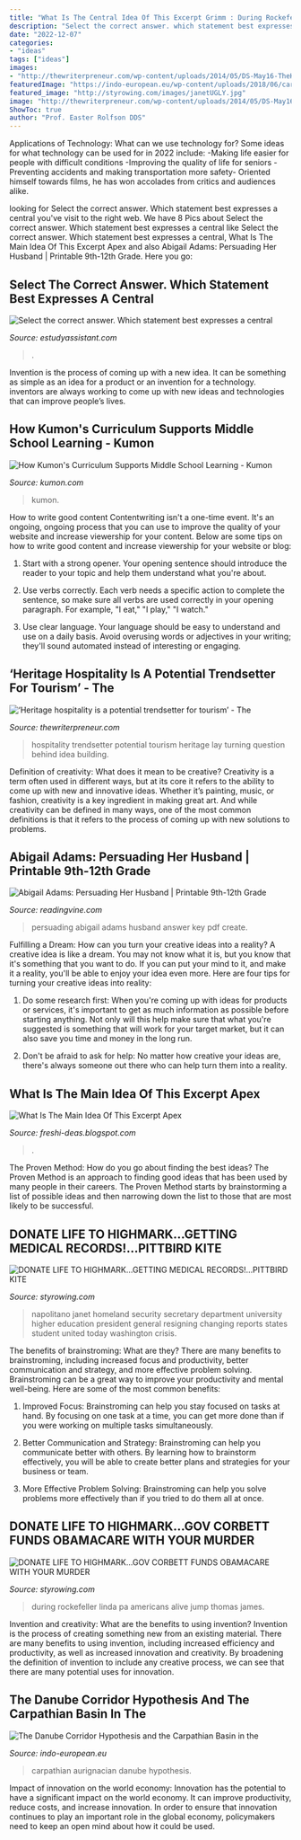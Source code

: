 ```yaml
---
title: "What Is The Central Idea Of This Excerpt Grimm : During Rockefeller Linda Pa Americans Alive Jump Thomas James"
description: "Select the correct answer. which statement best expresses a central"
date: "2022-12-07"
categories:
- "ideas"
tags: ["ideas"]
images:
- "http://thewriterpreneur.com/wp-content/uploads/2014/05/DS-May16-TheHermitageEleonore-Astier-Petin-195x300.jpg"
featuredImage: "https://indo-european.eu/wp-content/uploads/2018/06/carpathian-basin-aurignacian-1024x770.jpg?x59466"
featured_image: "http://styrowing.com/images/janetUGLY.jpg"
image: "http://thewriterpreneur.com/wp-content/uploads/2014/05/DS-May16-TheHermitageEleonore-Astier-Petin-195x300.jpg"
ShowToc: true
author: "Prof. Easter Rolfson DDS"
---
```



Applications of Technology: What can we use technology for?
Some ideas for what technology can be used for in 2022 include: 
-Making life easier for people with difficult conditions 
-Improving the quality of life for seniors 
-Preventing accidents and making transportation more safety- Oriented himself towards films, he has won accolades from critics and audiences alike.

	

		
looking for Select the correct answer. Which statement best expresses a central you've visit to the right web. We have 8 Pics about Select the correct answer. Which statement best expresses a central like Select the correct answer. Which statement best expresses a central, What Is The Main Idea Of This Excerpt Apex and also Abigail Adams: Persuading Her Husband | Printable 9th-12th Grade. Here you go:
		
    
## Select The Correct Answer. Which Statement Best Expresses A Central

<img loading=lazy src="https://estudyassistant.com/tpl/images/2087/5557/2c592.jpg" onerror="this.onerror=null;this.src='https://tse3.mm.bing.net/th?id=OIP.tqx73Imx3K2QqZ_JObzrgwHaHa&amp;pid=15.1';" alt="Select the correct answer. Which statement best expresses a central">

_Source: estudyassistant.com_

>. 

	

Invention is the process of coming up with a new idea. It can be something as simple as an idea for a product or an invention for a technology. inventors are always working to come up with new ideas and technologies that can improve people’s lives.

    
## How Kumon&#039;s Curriculum Supports Middle School Learning - Kumon

<img loading=lazy src="https://www.kumon.com/resources/wp-content/uploads/2020/11/MiddleSchool_Reading.jpg" onerror="this.onerror=null;this.src='https://tse2.mm.bing.net/th?id=OIP.ppPtBJqmvKg4jJJIZFA7IgHaFo&amp;pid=15.1';" alt="How Kumon&#039;s Curriculum Supports Middle School Learning - Kumon">

_Source: kumon.com_

>kumon. 

	

How to write good content
Contentwriting isn't a one-time event. It's an ongoing, ongoing process that you can use to improve the quality of your website and increase viewership for your content. Below are some tips on how to write good content and increase viewership for your website or blog: 
1) Start with a strong opener. Your opening sentence should introduce the reader to your topic and help them understand what you're about. 

2) Use verbs correctly. Each verb needs a specific action to complete the sentence, so make sure all verbs are used correctly in your opening paragraph. For example, "I eat," "I play," "I watch." 

3) Use clear language. Your language should be easy to understand and use on a daily basis. Avoid overusing words or adjectives in your writing; they'll sound automated instead of interesting or engaging.

    
## ‘Heritage Hospitality Is A Potential Trendsetter For Tourism’ - The

<img loading=lazy src="http://thewriterpreneur.com/wp-content/uploads/2014/05/DS-May16-TheHermitageEleonore-Astier-Petin-195x300.jpg" onerror="this.onerror=null;this.src='https://tse3.mm.bing.net/th?id=OIP.1nVQTdpAjnimqCpDM-GkWwAAAA&amp;pid=15.1';" alt="‘Heritage hospitality is a potential trendsetter for tourism’ - The">

_Source: thewriterpreneur.com_

>hospitality trendsetter potential tourism heritage lay turning question behind idea building. 

	

Definition of creativity: What does it mean to be creative?
Creativity is a term often used in different ways, but at its core it refers to the ability to come up with new and innovative ideas. Whether it’s painting, music, or fashion, creativity is a key ingredient in making great art. And while creativity can be defined in many ways, one of the most common definitions is that it refers to the process of coming up with new solutions to problems.

    
## Abigail Adams: Persuading Her Husband | Printable 9th-12th Grade

<img loading=lazy src="https://s3.amazonaws.com/readingvine-prod/uploads/production/passage/image/229/Abigail-Adams-persuading-her-husband.jpg" onerror="this.onerror=null;this.src='https://tse1.mm.bing.net/th?id=OIP.81Oaq42uBHyg9V8W1Ht3igAAAA&amp;pid=15.1';" alt="Abigail Adams: Persuading Her Husband | Printable 9th-12th Grade">

_Source: readingvine.com_

>persuading abigail adams husband answer key pdf create. 

	

Fulfilling a Dream: How can you turn your creative ideas into a reality?
A creative idea is like a dream. You may not know what it is, but you know that it's something that you want to do. If you can put your mind to it, and make it a reality, you'll be able to enjoy your idea even more. Here are four tips for turning your creative ideas into reality:
1. Do some research first: When you're coming up with ideas for products or services, it's important to get as much information as possible before starting anything. Not only will this help make sure that what you're suggested is something that will work for your target market, but it can also save you time and money in the long run.

2. Don't be afraid to ask for help: No matter how creative your ideas are, there's always someone out there who can help turn them into a reality.

    
## What Is The Main Idea Of This Excerpt Apex

<img loading=lazy src="https://lh5.googleusercontent.com/proxy/H5eyBB0_eu4nfmYvxevR53dXXgkiWmTLG4yVfHH-2Pkn32p0mN8Y9Id5rhpoubgXkz4rZAu-izUGbndQJjoWtXNmKE0=w1200-h630-p-k-no-nu" onerror="this.onerror=null;this.src='https://tse1.mm.bing.net/th?id=OIP.NwTX5zUtxfq0Ljir4tMMmAHaD4&amp;pid=15.1';" alt="What Is The Main Idea Of This Excerpt Apex">

_Source: freshi-deas.blogspot.com_

>. 

	

The Proven Method: How do you go about finding the best ideas?
The Proven Method is an approach to finding good ideas that has been used by many people in their careers. The Proven Method starts by brainstorming a list of possible ideas and then narrowing down the list to those that are most likely to be successful.

    
## DONATE LIFE TO HIGHMARK...GETTING MEDICAL RECORDS!...PITTBIRD KITE

<img loading=lazy src="http://styrowing.com/images/janetUGLY.jpg" onerror="this.onerror=null;this.src='https://tse2.mm.bing.net/th?id=OIP.SahLvGasAIKpN2Uxj5zqOgAAAA&amp;pid=15.1';" alt="DONATE LIFE TO HIGHMARK...GETTING MEDICAL RECORDS!...PITTBIRD KITE">

_Source: styrowing.com_

>napolitano janet homeland security secretary department university higher education president general resigning changing reports states student united today washington crisis. 

	

The benefits of brainstroming: What are they?
There are many benefits to brainstroming, including increased focus and productivity, better communication and strategy, and more effective problem solving. Brainstroming can be a great way to improve your productivity and mental well-being. Here are some of the most common benefits: 
1. Improved Focus: Brainstroming can help you stay focused on tasks at hand. By focusing on one task at a time, you can get more done than if you were working on multiple tasks simultaneously. 

2. Better Communication and Strategy: Brainstroming can help you communicate better with others. By learning how to brainstorm effectively, you will be able to create better plans and strategies for your business or team. 

3. More Effective Problem Solving: Brainstroming can help you solve problems more effectively than if you tried to do them all at once.

    
## DONATE LIFE TO HIGHMARK...GOV CORBETT FUNDS OBAMACARE WITH YOUR MURDER

<img loading=lazy src="http://styrowing.com/IMAGES/hitlercorbett.jpg" onerror="this.onerror=null;this.src='https://tse3.mm.bing.net/th?id=OIP.wer3IikeNf84vHRBp0iaiwAAAA&amp;pid=15.1';" alt="DONATE LIFE TO HIGHMARK...GOV CORBETT FUNDS OBAMACARE WITH YOUR MURDER">

_Source: styrowing.com_

>during rockefeller linda pa americans alive jump thomas james. 

	

Invention and creativity: What are the benefits to using invention?
Invention is the process of creating something new from an existing material. There are many benefits to using invention, including increased efficiency and productivity, as well as increased innovation and creativity. By broadening the definition of invention to include any creative process, we can see that there are many potential uses for innovation.

    
## The Danube Corridor Hypothesis And The Carpathian Basin In The

<img loading=lazy src="https://indo-european.eu/wp-content/uploads/2018/06/carpathian-basin-aurignacian-1024x770.jpg?x59466" onerror="this.onerror=null;this.src='https://tse4.mm.bing.net/th?id=OIP.hopHjBNw5_DepNYQPniP1gHaFk&amp;pid=15.1';" alt="The Danube Corridor Hypothesis and the Carpathian Basin in the">

_Source: indo-european.eu_

>carpathian aurignacian danube hypothesis. 

	

Impact of innovation on the world economy:
Innovation has the potential to have a significant impact on the world economy. It can improve productivity, reduce costs, and increase innovation. In order to ensure that innovation continues to play an important role in the global economy, policymakers need to keep an open mind about how it could be used.

